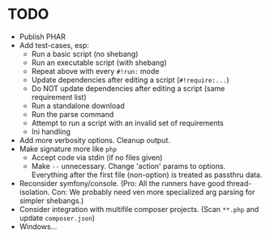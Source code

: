 # TODO

* Publish PHAR
* Add test-cases, esp:
    * Run a basic script (no shebang)
    * Run an executable script (with shebang)
    * Repeat above with every `#!run:` mode
    * Update dependencies after editing a script (`#!require:...`)
    * Do NOT update dependencies after editing a script (same requirement list)
    * Run a standalone download
    * Run the parse command
    * Attempt to run a script with an invalid set of requirements
    * Ini handling
* Add more verbosity options. Cleanup output.
* Make signature more like `php`
    * Accept code via stdin (if no files given)
    * Make `--` unnecessary. Change 'action' params to options. Everything after
      the first file (non-option) is treated as passthru data.
* Reconsider symfony/console. (Pro: All the runners have good thread-isolation. Con: We probably need ven more specialized arg parsing for simpler shebangs.)
* Consider integration with multifile composer projects. (Scan `**.php` and update `composer.json`)
* Windows...
